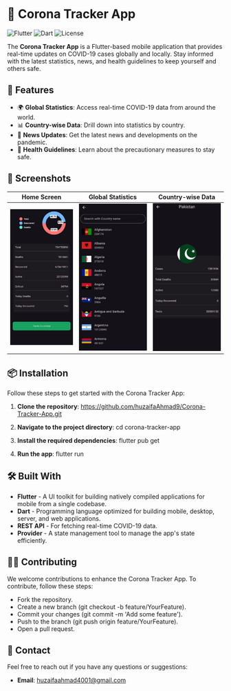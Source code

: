 # 🦠 Corona Tracker App

![Flutter](https://img.shields.io/badge/Flutter-v2.5.0-blue.svg) ![Dart](https://img.shields.io/badge/Dart-v2.14.0-blue.svg) ![License](https://img.shields.io/badge/License-MIT-green.svg)

The **Corona Tracker App** is a Flutter-based mobile application that provides real-time updates on COVID-19 cases globally and locally. Stay informed with the latest statistics, news, and health guidelines to keep yourself and others safe.

## 🚀 Features

- 🌍 **Global Statistics**: Access real-time COVID-19 data from around the world.
- 📊 **Country-wise Data**: Drill down into statistics by country.
- 📰 **News Updates**: Get the latest news and developments on the pandemic.
- 🦠 **Health Guidelines**: Learn about the precautionary measures to stay safe.

## 📱 Screenshots

| Home Screen | Global Statistics | Country-wise Data |
|:-----------:|:-----------------:|:-----------------:|
| ![Home Screen](images/screenshots/home.jpg) | ![Global Stats](images/screenshots/global.jpg) | ![Country Data](images/screenshots/country.jpg) |

## 📦 Installation

Follow these steps to get started with the Corona Tracker App:

1. **Clone the repository**:
   https://github.com/huzaifaAhmad9/Corona-Tracker-App.git

2. **Navigate to the project directory**:
   cd corona-tracker-app

3. **Install the required dependencies**:
   flutter pub get

4. **Run the app**:
   flutter run

## 🛠 Built With

- **Flutter** - A UI toolkit for building natively compiled applications for mobile from a single codebase.
- **Dart** - Programming language optimized for building mobile, desktop, server, and web applications.
- **REST API** - For fetching real-time COVID-19 data.
- **Provider** - A state management tool to manage the app's state efficiently.

## 🧑‍💻 Contributing

We welcome contributions to enhance the Corona Tracker App. To contribute, follow these steps:
- Fork the repository.
- Create a new branch (git checkout -b feature/YourFeature).
- Commit your changes (git commit -m 'Add some feature').
- Push to the branch (git push origin feature/YourFeature).
- Open a pull request.

## 👤 Contact

Feel free to reach out if you have any questions or suggestions:

- **Email**: huzaifaahmad4001@gmail.com

